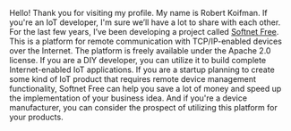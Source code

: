 Hello! Thank you for visiting my profile. My name is Robert Koifman. If you're an IoT developer, I'm sure we’ll have a lot to share with each other. For the last few years, I’ve been developing a project called [Softnet Free](https://github.com/softnet-free). This is a platform for remote communication with TCP/IP-enabled devices over the Internet. The platform is freely available under the Apache 2.0 license. If you are a DIY developer, you can utilize it to build complete Internet-enabled IoT applications. If you are a startup planning to create some kind of IoT product that requires remote device management functionality, Softnet Free can help you save a lot of money and speed up the implementation of your business idea. And if you're a device manufacturer, you can consider the prospect of utilizing this platform for your products.

<!--
**Robert-Koifman/robert-koifman** is a ✨ _special_ ✨ repository because its `README.md` (this file) appears on your GitHub profile.

Here are some ideas to get you started:

- 🔭 I’m currently working on ...
- 🌱 I’m currently learning ...
- 👯 I’m looking to collaborate on ...
- 🤔 I’m looking for help with ...
- 💬 Ask me about ...
- 📫 How to reach me: ...
- 😄 Pronouns: ...
- ⚡ Fun fact: ...
-->
